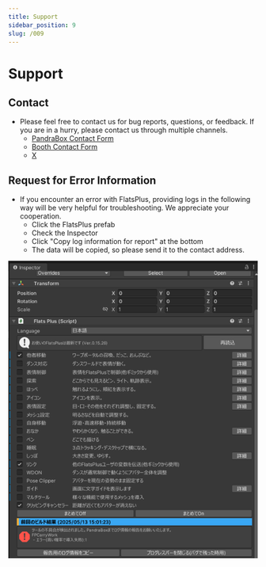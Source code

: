 ```yaml
---
title: Support
sidebar_position: 9
slug: /009
---
```

# Support

## Contact
- Please feel free to contact us for bug reports, questions, or feedback. If you are in a hurry, please contact us through multiple channels.
  - [PandraBox Contact Form](https://forms.gle/x5TvUhqvWwBjQZcn6)
  - [Booth Contact Form](https://pandrabox.booth.pm/)
  - [X](https://x.com/pandra_gmk)

## Request for Error Information
- If you encounter an error with FlatsPlus, providing logs in the following way will be very helpful for troubleshooting. We appreciate your cooperation.
  - Click the FlatsPlus prefab
  - Check the Inspector
  - Click "Copy log information for report" at the bottom
  - The data will be copied, so please send it to the contact address.

![alt text](/img/image-7.png)

